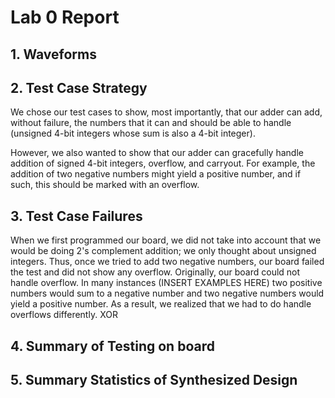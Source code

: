 # Lab 0 Report
## 1. Waveforms

## 2. Test Case Strategy
We chose our test cases to show, most importantly, that our adder can add, without failure, the numbers that it can and should be able to handle (unsigned 4-bit integers whose sum is also a 4-bit integer).

However, we also wanted to show that our adder can gracefully handle addition of signed 4-bit integers, overflow, and carryout. For example, the addition of two negative numbers might yield a positive number, and if such, this should be marked with an overflow.

## 3. Test Case Failures
When we first programmed our board, we did not take into account that we would be doing 2's complement addition; we only thought about unsigned integers. Thus, once we tried to add two negative numbers, our board failed the test and did not show any overflow. Originally, our board could not handle overflow. In many instances (INSERT EXAMPLES HERE) two positive numbers would sum to a negative number and two negative numbers would yield a positive number. As a result, we realized that we had to do handle overflows differently. XOR

## 4. Summary of Testing on board

## 5. Summary Statistics of Synthesized Design
